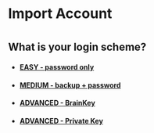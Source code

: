# Import Account
#
 ## What is your login scheme?
 * #### [EASY - password only](import-password.md)
 * #### [MEDIUM - backup + password](import-backup.md)
 * #### [ADVANCED - BrainKey](import-brainkey.md)
 * #### [ADVANCED - Private Key](import-privkey.md)
